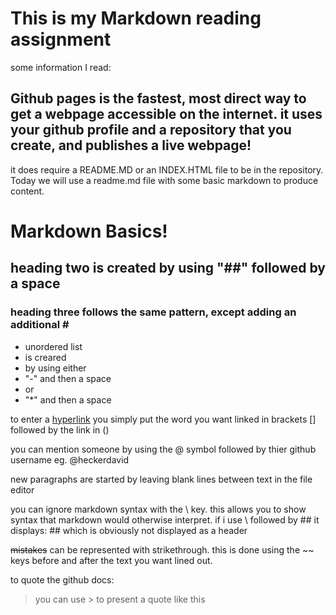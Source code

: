 # This is my Markdown reading assignment

some information I read:

## Github pages is the fastest, most direct way to get a webpage accessible on the internet. it uses your github profile and a repository that you create, and publishes a live webpage!
it does require a README.MD or an INDEX.HTML file to be in the repository. Today we will use a readme.md file with some basic markdown to produce content.
# Markdown Basics!

## heading two is created by using "##" followed by a space

### heading three follows the same pattern, except adding an additional \#

- unordered list 
- is creared
- by using either
- "-" and then a space
- or
- "*" and then a space

to enter a [hyperlink](http://google.com) you simply put the word you want linked in brackets [] followed by the link in ()

you can mention someone by using the @ symbol followed by thier github username eg. @heckerdavid

new paragraphs are started by leaving blank lines between text in the file editor

you can ignore markdown syntax with the \ key. this allows you to show syntax that markdown would otherwise interpret. if i use \ followed by ## it displays:
\## 
which is obviously not displayed as a header

~~mistakes~~ can be represented with strikethrough. this is done using the \~~ keys before and after the text you want lined out.

to quote the github docs:
>you can use \> to present a quote like this
